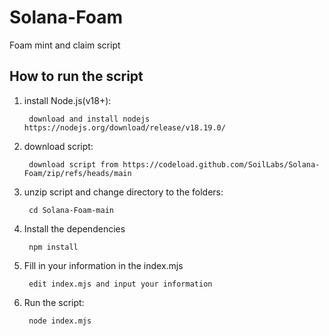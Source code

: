 # Solana-Foam
Foam mint and claim script

## How to run the script
1. install Node.js(v18+):
        
        download and install nodejs https://nodejs.org/download/release/v18.19.0/

2. download script:

        download script from https://codeload.github.com/SoilLabs/Solana-Foam/zip/refs/heads/main

3. unzip script and change directory to the folders:

        cd Solana-Foam-main

4. Install the dependencies

        npm install

5. Fill in your information in the index.mjs

        edit index.mjs and input your information
        
6. Run the script:

        node index.mjs